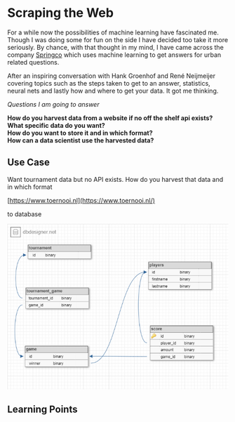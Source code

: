 
# Scraping the Web

For a while now the possibilities of machine learning have fascinated me. Though I was doing some for fun on the side I 
have decided too take it more seriously. By chance, with that thought in my mind, I have came across the company [Springco](https://www.spring-co.nl/) which
uses machine learning to get answers for urban related questions. 

After an inspiring conversation with Hank Groenhof and René Neijmeijer covering topics such as the steps taken
to get to an answer, statistics, neural nets and lastly how and where to get your data. It got me thinking.  

*Questions I am going to answer*

**How do you harvest data from a website if no off the shelf api exists?**  
**What specific data do you want?**  
**How do you want to store it and in which format?**  
**How can a data scientist use the harvested data?**

## Use Case

Want tournament data but no API exists. How do you harvest that data and in which format

[https://www.toernooi.nl](https://www.toernooi.nl/)

to database

<p align="center">
    <img src="../assets/scrape_the_web/db_design.png" />
</p>

## Learning Points



